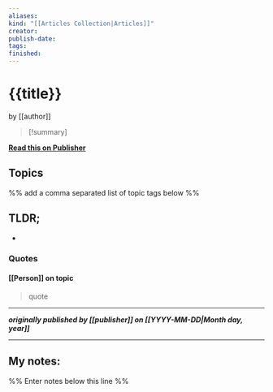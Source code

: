 ```yaml
---
aliases: 
kind: "[[Articles Collection|Articles]]"
creator: 
publish-date: 
tags: 
finished: 
---
```


# {{title}}
by [[author]]

> [!summary]
> 

**[Read this on Publisher](https://)**

## Topics
%% add a comma separated list of topic tags below %%

## TLDR;
-  

### Quotes

#### [[Person]] on topic

> quote

---

***originally published by [[publisher]] on [[YYYY-MM-DD|Month day, year]]***

---

## My notes:
%% Enter notes below this line %%